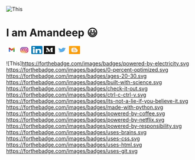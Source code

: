 
![This](https://github.com/amandeep25/README.md/blob/main/bonjour.png)


# I am Amandeep :smiley:




<a href="https://mail.google.com/mail/u/0/?tab=wm#inbox" rel="some text">![This](https://github.com/amandeep25/README.md/blob/main/Gmail-logo%20(1)%20(1).jpg)</a>
<a href="https://www.instagram.com/aman.ka__ur/" rel="some text">![This](https://github.com/amandeep25/README.md/blob/main/insta%20(1).jpg)</a>
<a href="https://www.linkedin.com/in/amandeep-kaur-81b677183/" rel="some text">![This](https://github.com/amandeep25/README.md/blob/main/linkedin%20(1).jpg)</a>
<a href="https://amandeep25900.medium.com/" rel="some text">![This](https://github.com/amandeep25/README.md/blob/main/medium%20(1).jpg)</a>
<a href="https://twitter.com/Amandee15945654" rel="some text">![This](https://github.com/amandeep25/README.md/blob/main/twitter%20(2).jpg)</a>
<a href="https://www.blogger.com/blog/posts/1956956158408443520" rel="some text">![This](https://github.com/amandeep25/README.md/blob/main/blogspot%20(1).jpg)</a>

![This]https://forthebadge.com/images/badges/powered-by-electricity.svg
https://forthebadge.com/images/badges/0-percent-optimized.svg
https://forthebadge.com/images/badges/ages-20-30.svg
https://forthebadge.com/images/badges/built-with-science.svg
https://forthebadge.com/images/badges/check-it-out.svg
https://forthebadge.com/images/badges/ctrl-c-ctrl-v.svg
https://forthebadge.com/images/badges/its-not-a-lie-if-you-believe-it.svg
https://forthebadge.com/images/badges/made-with-python.svg
https://forthebadge.com/images/badges/powered-by-coffee.svg
https://forthebadge.com/images/badges/powered-by-netflix.svg
https://forthebadge.com/images/badges/powered-by-responsibility.svg
https://forthebadge.com/images/badges/uses-brains.svg
https://forthebadge.com/images/badges/uses-css.svg
https://forthebadge.com/images/badges/uses-html.svg
https://forthebadge.com/images/badges/uses-git.svg
